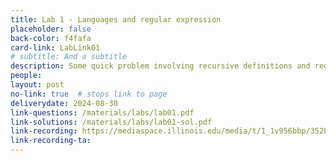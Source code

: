 ```yaml
---
title: Lab 1 - Languages and regular expression
placeholder: false
back-color: f4fafa
card-link: LabLink01
# subtitle: And a subtitle
description: Some quick problem involving recursive definitions and regular expressions.  
people:
layout: post
no-link: true  # stops link to page 
deliverydate: 2024-08-30
link-questions: /materials/labs/lab01.pdf
link-solutions: /materials/labs/lab01-sol.pdf
link-recording: https://mediaspace.illinois.edu/media/t/1_1v956bbp/352822542
link-recording-ta:
---
```










